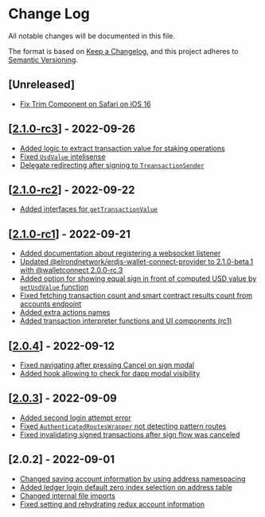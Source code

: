 # Change Log

All notable changes will be documented in this file.

The format is based on [Keep a Changelog](https://keepachangelog.com/en/1.0.0/),
and this project adheres to [Semantic Versioning](https://semver.org/spec/v2.0.0.html).

## [Unreleased]

- [Fix Trim Component on Safari on iOS 16](https://github.com/ElrondNetwork/dapp-core/pull/435)

## [[2.1.0-rc3](https://github.com/ElrondNetwork/dapp-core/pull/433)] - 2022-09-26

- [Added logic to extract transaction value for staking operations](https://github.com/ElrondNetwork/dapp-core/pull/432)
- [Fixed `UsdValue` intelisense](https://github.com/ElrondNetwork/dapp-core/pull/431)
- [Delegate redirecting after signing to `TreansactionSender`](https://github.com/ElrondNetwork/dapp-core/pull/430)

## [[2.1.0-rc2](https://github.com/ElrondNetwork/dapp-core/pull/428)] - 2022-09-22

- [Added interfaces for `getTransactionValue`](https://github.com/ElrondNetwork/dapp-core/pull/427)

## [[2.1.0-rc1](https://github.com/ElrondNetwork/dapp-core/pull/424)] - 2022-09-21

- [Added documentation about registering a websocket listener](https://github.com/ElrondNetwork/dapp-core/pull/423)
- [Updated @elrondnetwork/erdjs-wallet-connect-provider to 2.1.0-beta.1 with @walletconnect 2.0.0-rc.3](https://github.com/ElrondNetwork/dapp-core/pull/422)
- [Added option for showing equal sign in front of computed USD value by `getUsdValue` function](https://github.com/ElrondNetwork/dapp-core/pull/421)
- [Fixed fetching transaction count and smart contract results count from accounts endpoint](https://github.com/ElrondNetwork/dapp-core/pull/420)
- [Added extra actions names](https://github.com/ElrondNetwork/dapp-core/pull/419)
- [Added transaction interpreter functions and UI components (rc1)](https://github.com/ElrondNetwork/dapp-core/pull/418)

## [[2.0.4](https://github.com/ElrondNetwork/dapp-core/pull/416)] - 2022-09-12

- [Fixed navigating after pressing Cancel on sign modal](https://github.com/ElrondNetwork/dapp-core/pull/415)
- [Added hook allowing to check for dapp modal visibility](https://github.com/ElrondNetwork/dapp-core/pull/416)

## [[2.0.3](https://github.com/ElrondNetwork/dapp-core/pull/414)] - 2022-09-09

- [Added second login attempt error](https://github.com/ElrondNetwork/dapp-core/pull/408)
- [Fixed `AuthenticatedRoutesWrapper` not detecting pattern routes](https://github.com/ElrondNetwork/dapp-core/pull/409)
- [Fixed invalidating signed transactions after sign flow was canceled](https://github.com/ElrondNetwork/dapp-core/pull/413)

## [2.0.2] - 2022-09-01

- [Changed saving account information by using address namespacing](https://github.com/ElrondNetwork/dapp-core/pull/402)
- [Added ledger login default zero index selection on address table](https://github.com/ElrondNetwork/dapp-core/pull/403)
- [Changed internal file imports](https://github.com/ElrondNetwork/dapp-core/pull/404)
- [Fixed setting and rehydrating redux account information](https://github.com/ElrondNetwork/dapp-core/pull/406)
